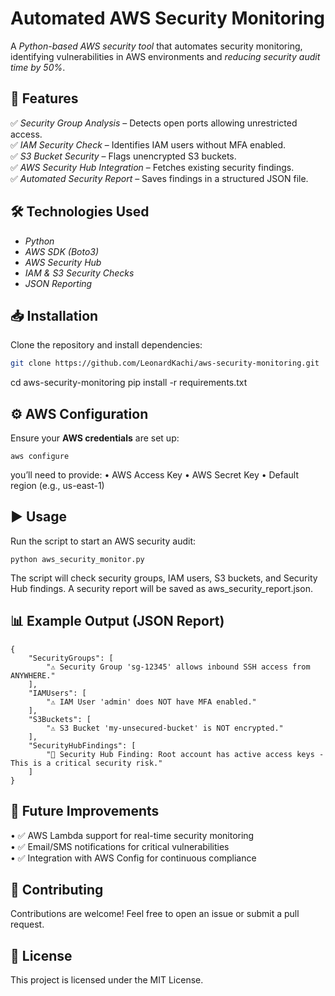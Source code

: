# Automated AWS Security Monitoring

A *Python-based AWS security tool* that automates security monitoring, identifying vulnerabilities in AWS environments and *reducing security audit time by 50%*.

## 🚀 Features  
✅ *Security Group Analysis* – Detects open ports allowing unrestricted access.  
✅ *IAM Security Check* – Identifies IAM users without MFA enabled.  
✅ *S3 Bucket Security* – Flags unencrypted S3 buckets.  
✅ *AWS Security Hub Integration* – Fetches existing security findings.  
✅ *Automated Security Report* – Saves findings in a structured JSON file.  

## 🛠 Technologies Used  
- *Python*  
- *AWS SDK (Boto3)*  
- *AWS Security Hub*  
- *IAM & S3 Security Checks*  
- *JSON Reporting*  

## 📥 Installation  
Clone the repository and install dependencies:  

```bash
git clone https://github.com/LeonardKachi/aws-security-monitoring.git
```
cd aws-security-monitoring
pip install -r requirements.txt

## ⚙ AWS Configuration

Ensure your **AWS credentials** are set up:
```
aws configure
```
you’ll need to provide:
	•	AWS Access Key
	•	AWS Secret Key
	•	Default region (e.g., us-east-1)

## ▶ Usage

Run the script to start an AWS security audit:
```
python aws_security_monitor.py
```
The script will check security groups, IAM users, S3 buckets, and Security Hub findings. A security report will be saved as aws_security_report.json.

## 📊 Example Output (JSON Report)
```
{
    "SecurityGroups": [
        "⚠ Security Group 'sg-12345' allows inbound SSH access from ANYWHERE."
    ],
    "IAMUsers": [
        "⚠ IAM User 'admin' does NOT have MFA enabled."
    ],
    "S3Buckets": [
        "⚠ S3 Bucket 'my-unsecured-bucket' is NOT encrypted."
    ],
    "SecurityHubFindings": [
        "🛑 Security Hub Finding: Root account has active access keys - This is a critical security risk."
    ]
}
```
## 📌 Future Improvements
• ✅ AWS Lambda support for real-time security monitoring<br>
• ✅ Email/SMS notifications for critical vulnerabilities<br>
• ✅ Integration with AWS Config for continuous compliance<br>

## 🤝 Contributing

Contributions are welcome! Feel free to open an issue or submit a pull request.

## 📜 License

This project is licensed under the MIT License.


